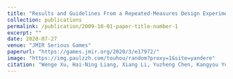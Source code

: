 ```yaml
---
title: "Results and Guidelines From a Repeated-Measures Design Experiment Comparing Standing and Seated Full-Body Gesture-Based Immersive Virtual Reality Exergames: Within-Subjects Evaluation "
collection: publications
permalink: /publication/2009-10-01-paper-title-number-1
excerpt: ""
date: 2020-07-27
venue: "JMIR Serious Games"
paperurl: "https://games.jmir.org/2020/3/e17972/"
image: "https://img.paulzzh.com/touhou/random?proxy=1&site=yandere"
citation: "Wenge Xu, Hai-Ning Liang, Xiang Li, Yuzheng Chen, Kangyou Yu, and Qiuyu He. Results and Guidelines from a Repeated-Measures Design Experiment Comparing Standing and Seated Full-Body Gesture-Based Immersive Virtual Reality Exergames: Within-Subjects Study. JMIR Serious Games, 2020 (SCI, IF=4.143)."
---
```

